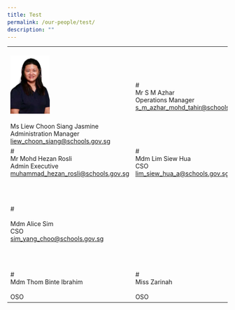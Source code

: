 ```yaml
---
title: Test
permalink: /our-people/test/
description: ""
---
```

|                                                                                                       |                                                                                |                                                                                       |
|-------------------------------------------------------------------------------------------------------|--------------------------------------------------------------------------------|---------------------------------------------------------------------------------------|
| <br><img src="/images/Liew%20Choon%20Siang%20Jasmine%20Ms.jpg" style="width:33%"> <br><br>Ms Liew Choon Siang Jasmine<br>Administration Manager<br>liew_choon_siang@schools.gov.sg | #<br>Mr S M Azhar<br>Operations Manager<br>s_m_azhar_mohd_tahir@schools.gov.sg | #<br>Mr Ashfar Badarudeen<br>ICT Manager<br>ashfar_badarudeen@schools.gov.sg          |
| #<br>Mr Mohd Hezan Rosli<br>Admin Executive<br>muhammad_hezan_rosli@schools.gov.sg                    | #<br>Mdm Lim Siew Hua<br>CSO<br>lim_siew_hua_a@schools.gov.sg                  | #<br>Ms Josephine Cheong<br>CSO<br>cheong_lai_kheng@schools.gov.sg                    |
| <br>#<br><br>Mdm Alice Sim<br>CSO<br>sim_yang_choo@schools.gov.sg                                     | <br><br><br><br><br><br><br><br><br><br><br>                                   | <br>#<br><br>Mdm Siti Noor Azizah<br><br>OSO<br>siti_noor_azizah_rapie@schools.gov.sg |
|                               <br>#<br>Mdm Thom Binte Ibrahim<br><br>OSO                              |                        <br>#<br>Miss Zarinah<br><br>OSO                        |                             <br>#<br>Mr Lek Ah Piew<br>OSO                            |